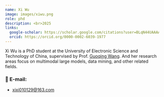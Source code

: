```yaml
---
name: Xi Wu
image: images/xiwu.png
role: phd
description: <br>2025
links:
  google-scholar: https://scholar.google.com/citations?user=BLqN44UAAAAJ&hl=zh-CN
  orcid: https://orcid.org/0000-0002-6039-1977
---
```


Xi Wu is a PhD student at the University of Electronic Science and Technology of China, supervised by Prof. [Guoqing Wang](https://faculty.uestc.edu.cn/wangguoqing2/zh_CN/index.htm). And her research areas focus on multimodal large models, data mining, and other related fields.


### 📧 E-mail:
- xixi010129@163.com
